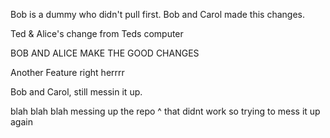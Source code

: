 
Bob is a dummy who didn't pull first.
Bob and Carol made this changes.

Ted & Alice's change from Teds computer

BOB AND ALICE MAKE THE GOOD CHANGES

Another Feature right herrrr


Bob and Carol, still messin it up.

<!--     ---   .    ____        -----      ______   -----        .
  ___     / \             .....................      ____   / \
        .'   '.  --  ..:::::''''''''''''''''':::::..      .'   '.
  ---   | ^ ^ |    .::::''''          (_     ''''::::. -- | ^ ^ '
        | ^ ^ |  .::''                       _)    ''::.  | ^ ^ | --
____     '...'  .::'              .-.      (_        '::.  '...'
        .-.!_  .::'       _)     /   \                '::.   ! ____
       / / `-`.:'                '-.-'            _)    ':..""".
 --    ' |  '.|:'      _)         .'.       (_          ':/' |  \
       | |   |'.               _/^---^\_                  |     . --
 ___    \ .  '|               \-------../         (_      \   '.'
        ' :   '        _)      '.\:::/.'       (_   )_    |'   || ___
        | |  .|      _(         | | |'|                   / ' . |
    --  | '. | \                '.\ /.'                   '.  | |--
        |'.   '|                 |[ ]|           (_       | .'  |____
__    .'\ |  .'\                 '.^.'                    \ |.  .
     .'-.\'. | |        _)        (:)                     | ||| |
   .'    \'..' .             _..--'''--.._      (_       /'-._.-'| ---
   |       `-..'.         .-'             '-.           |      .-'.
    \            `-.    .'  ..            .. '.        .'-._.-'    `.
--   )              `-./    '::.        .::'   \   _.-'             /
     '._/-..          /       '::.    .::'      \-'              .-'
         ::.`-.      ''        '::   ::'        ''       _..-\_.'
         :::   '._   | \         '   '         / |    .-'   .:: _____
____     :::      `-.|  '  .----..___..----.  '  | .-'      :::
         :::          \ |  _..--.     .--.._  | /-'         ::: ---
         :::   _)     | ' /     |     |     \ ' |  (        :::
   --    :::          )   |   _.'     '._   |   (   )_      :::____
    ____ :::          /'. \_.'   )\ /(   '._/ .'\     (_    :::
         :::       .-'|  `--/>-@ /     \ @->--'  |-.         :::
         :::    .-'   \         | / \ |         /  `-.      :::  ---
 ----    '' _.-'       |        )/   \(        |      `-.   :::  _____
  _.-=--..-'          . \ /\               /\ /          `-. ''
 /.._    `.        .-'   .\ '-.\.\\.//./.-' /.`-.           `---.._
|    `.    \    .-'      | '.             .' |   `-.                \ 
 \    _\.   `.-'         |   '-././.\.\.-'   |      `.               |
  `.-'  |   /::::::::::: \                   /::::::::`.      ,-.    /
 - |   /   /LGB     ----  '-.             .-'     ----  `.    |  \_.'
__ \   | .'     _____        '-._._._._.-'     ____      |    |   |
    `--'                                                 `-.  '._ / --
                                                            `...-'>

Boommmmmmmm another mess.


Woahhhhh cool pic
--!>

blah blah blah messing up the repo
^ that didnt work so trying to mess it up again